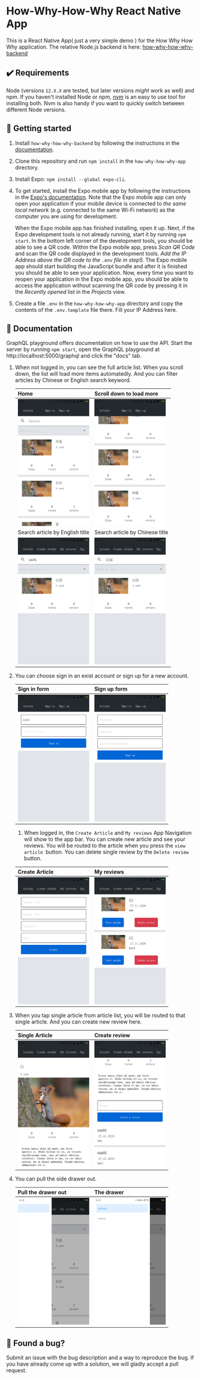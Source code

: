 # How-Why-How-Why React Native App

This is a React Native App( just a very simple demo ) for the How Why How Why application. The relative Node.js backend is here: [how-why-how-why-backend](https://github.com/LulalaP/how-why-how-why-backend)

## ✔️ Requirements

Node (versions `12.X.X` are tested, but later versions _might_ work as well) and npm. If you haven't installed Node or npm, [nvm](https://github.com/nvm-sh/nvm) is an easy to use tool for installing both. Nvm is also handy if you want to quickly switch between different Node versions.

## 🚀 Getting started

1. Install `how-why-how-why-backend` by following the instructions in the [documentation](https://github.com/LulalaP/how-why-how-why-backend).

2. Clone this repository and run `npm install` in the `how-why-how-why-app` directory.

3. Install Expo: `npm install --global expo-cli`.

4. To get started, install the Expo mobile app by following the instructions in the [Expo's documentation](https://docs.expo.io/versions/latest/get-started/installation/#2-mobile-app-expo-client-for-ios). Note that the Expo mobile app can only open your application if your mobile device is connected to *the same local network* (e.g. connected to the same Wi-Fi network) as the computer you are using for development.

   When the Expo mobile app has finished installing, open it up. Next, if the Expo development tools is not already running, start it by running `npm start`. In the bottom left corner of the development tools, you should be able to see a QR code. Within the Expo mobile app, press *Scan QR Code* and scan the QR code displayed in the development tools. *Add the IP Address above the QR code to the `.env` file in step5.* The Expo mobile app should start building the JavaScript bundle and after it is finished you should be able to see your application. Now, every time you want to reopen your application in the Expo mobile app, you should be able to access the application without scanning the QR code by pressing it in the *Recently opened* list in the *Projects* view.
   
5. Create a file `.env` in the `how-why-how-why-app` directory and copy the contents of the `.env.template` file there.  Fill your IP Address here. 

## 📖 Documentation

GraphQL playground offers documentation on how to use the API. Start the server by running `npm start`, open the GraphQL playground at http://localhost:5000/graphql and click the "docs" tab.

1. When not logged in,  you can see the full article list.  When you scroll down, the list will load more items automatedly. And you can filter articles by Chinese or English search keyword.

   | Home                                                         | Scroll down to load more                                     |
   | ------------------------------------------------------------ | ------------------------------------------------------------ |
   | <img src="/img/Home.png" alt="Article" style="zoom: 33%;" /> | <img src="/img/Home2.png" alt="Home2" style="zoom: 33%;" />  |
   | Search article by English title                              | Search article by Chinese title                              |
   | <img src="/img/SearchBar1.png" alt="SearchBar1" style="zoom: 33%;" /> | <img src="/img/SearchBar2.png" alt="SearchBar2" style="zoom: 33%;" /> |

2. You can choose sign in an exist account or sign up for a new account.

   | Sign in form                                                 | Sign up form                                                 |
   | ------------------------------------------------------------ | ------------------------------------------------------------ |
   | <img src="/img/SignIn.png" alt="Sign In" style="zoom: 33%;" /> | <img src="/img/SignUp.png" alt="Sign In" style="zoom: 33%;" /> |

   

   1. When logged in, the `Create Article` and `My reviews` App Navigation will show to the app bar. You can create new article and see your reviews. You will be routed to the article when you press the `view article `button. You can delete single review by the `Delete review` button. 

   | Create Article                                               | My reviews                                                   |
   | ------------------------------------------------------------ | ------------------------------------------------------------ |
   | <img src="/img/CreateArticle.png" alt="Create Article" style="zoom: 33%;" /> | <img src="/img/MyReviews.png" alt="My reviews" style="zoom: 33%;" /> |

3. When you tap single article from article list, you will be routed to that single article. And you can create new review here. 

   | Single Article                                               | Create review                                                |
   | ------------------------------------------------------------ | ------------------------------------------------------------ |
   | <img src="/img/ArticleInfo.png" alt="Article Info" style="zoom: 33%;" /> | <img src="/img/CreateReview.png" alt="Create reviews" style="zoom: 33%;" /> |

4. You can pull the side drawer out. 

   | Pull the drawer out                                          | The drawer                                                   |
   | ------------------------------------------------------------ | ------------------------------------------------------------ |
   | <img src="/img/Drawer1.png" alt="Drawer" style="zoom: 33%;" /> | <img src="/img/Drawer2.png" alt="Drawer" style="zoom: 33%;" /> |



## 🐛 Found a bug?

Submit an issue with the bug description and a way to reproduce the bug. If you have already come up with a solution, we will gladly accept a pull request.

